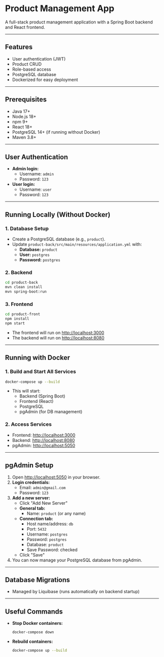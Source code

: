 # Product Management App

A full-stack product management application with a Spring Boot backend and React frontend.

---

## Features
- User authentication (JWT)
- Product CRUD
- Role-based access
- PostgreSQL database
- Dockerized for easy deployment

---

## Prerequisites
- Java 17+
- Node.js 18+
- npm 9+
- React 18+
- PostgreSQL 14+ (if running without Docker)
- Maven 3.8+

---

## User Authentication

- **Admin login:**
  - Username: `admin`
  - Password: `123`
- **User login:**
  - Username: `user`
  - Password: `123`

---

## Running Locally (Without Docker)

### 1. **Database Setup**
- Create a PostgreSQL database (e.g., `product`).
- Update `product-back/src/main/resources/application.yml` with:
  - **Database:** `product`
  - **User:** `postgres`
  - **Password:** `postgres`

### 2. **Backend**
```bash
cd product-back
mvn clean install
mvn spring-boot:run
```

### 3. **Frontend**
```bash
cd product-front
npm install
npm start
```

- The frontend will run on [http://localhost:3000](http://localhost:3000)
- The backend will run on [http://localhost:8080](http://localhost:8080)

---

## Running with Docker

### 1. **Build and Start All Services**
```bash
docker-compose up --build
```
- This will start:
  - Backend (Spring Boot)
  - Frontend (React)
  - PostgreSQL
  - pgAdmin (for DB management)

### 2. **Access Services**
- Frontend: [http://localhost:3000](http://localhost:3000)
- Backend: [http://localhost:8080](http://localhost:8080)
- pgAdmin: [http://localhost:5050](http://localhost:5050)

---

## pgAdmin Setup

1. Open [http://localhost:5050](http://localhost:5050) in your browser.
2. **Login credentials:**
   - Email: `admin@gmail.com`
   - Password: `123`
3. **Add a new server:**
   - Click "Add New Server"
   - **General tab:**
     - Name: `product` (or any name)
   - **Connection tab:**
     - Host name/address: `db`
     - Port: `5432`
     - Username: `postgres`
     - Password: `postgres`
     - Database: `product`
     - Save Password: checked
   - Click "Save"
4. You can now manage your PostgreSQL database from pgAdmin.

---

## Database Migrations
- Managed by Liquibase (runs automatically on backend startup)

---

## Useful Commands
- **Stop Docker containers:**
  ```bash
  docker-compose down
  ```
- **Rebuild containers:**
  ```bash
  docker-compose up --build
  ```

